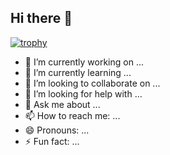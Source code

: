 ## Hi there 👋

[![trophy](https://github-profile-trophy.vercel.app/?username=lillian0x1a&theme=onedark)](https://github.com/ryoma/github-profile-trophy)

- 🔭 I’m currently working on ...
- 🌱 I’m currently learning ...
- 👯 I’m looking to collaborate on ...
- 🤔 I’m looking for help with ...
- 💬 Ask me about ...
- 📫 How to reach me: ...
- 😄 Pronouns: ...
- ⚡ Fun fact: ...

